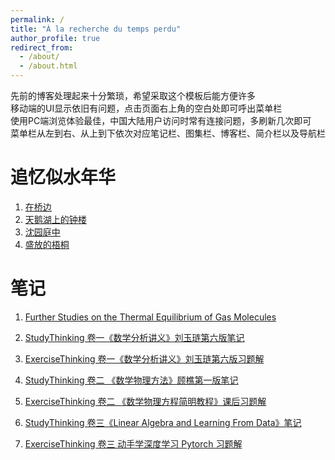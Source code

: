 ```yaml
---
permalink: /
title: "À la recherche du temps perdu"
author_profile: true
redirect_from: 
  - /about/
  - /about.html
---
```


先前的博客处理起来十分繁琐，希望采取这个模板后能方便许多  
移动端的UI显示依旧有问题，点击页面右上角的空白处即可呼出菜单栏  
使用PC端浏览体验最佳，中国大陆用户访问时常有连接问题，多刷新几次即可  
菜单栏从左到右、从上到下依次对应笔记栏、图集栏、博客栏、简介栏以及导航栏  

追忆似水年华
======
1. [在桥边](https://latalealice.github.io/files/BytheBridge.pdf)
1. [天鹅湖上的钟楼](https://latalealice.github.io/files/TheBellToweronSwanLake.pdf)
1. [沈园庭中](https://latalealice.github.io/files/WithinShenGarden.pdf)  
1. [盛放的梧桐](https://latalealice.github.io/files/WhentheWutongBlooms.pdf)    


笔记
======
1. [Further Studies on the Thermal Equilibrium of Gas Molecules](https://latalealice.github.io/files/boltzman.pdf)  

1. [StudyThinking 卷一《数学分析讲义》刘玉琏第六版笔记](https://latalealice.github.io/files/StudyThinking1.pdf)  

1. [ExerciseThinking 卷一《数学分析讲义》刘玉琏第六版习题解](https://latalealice.github.io/files/ExerciseThinking1.pdf)  

1. [StudyThinking 卷二 《数学物理方法》顾樵第一版笔记](https://latalealice.github.io/files/StudyThinking2.pdf)
   
1. [ExerciseThinking 卷二 《数学物理方程简明教程》课后习题解](https://latalealice.github.io/files/ExerciseThinking2.pdf)   

1. [StudyThinking 卷三《Linear Algebra and Learning From Data》笔记](https://latalealice.github.io/files/StudyThinking3.pdf)  

1. [ExerciseThinking 卷三 动手学深度学习 Pytorch 习题解](https://latalealice.github.io/files/ExerciseThinking3.pdf)  



